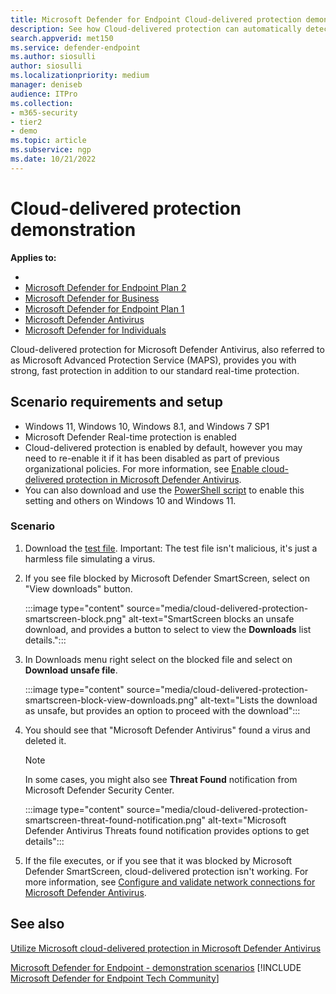 ```yaml
---
title: Microsoft Defender for Endpoint Cloud-delivered protection demonstration
description: See how Cloud-delivered protection can automatically detect and delete malicious files. 
search.appverid: met150
ms.service: defender-endpoint
ms.author: siosulli
author: siosulli
ms.localizationpriority: medium
manager: deniseb
audience: ITPro
ms.collection:
- m365-security
- tier2
- demo
ms.topic: article
ms.subservice: ngp
ms.date: 10/21/2022
---
```


# Cloud-delivered protection demonstration

**Applies to:**

- 
- [Microsoft Defender for Endpoint Plan 2](https://go.microsoft.com/fwlink/p/?linkid=2154037)
- [Microsoft Defender for Business](https://www.microsoft.com/security/business/endpoint-security/microsoft-defender-business)
- [Microsoft Defender for Endpoint Plan 1](https://go.microsoft.com/fwlink/p/?linkid=2154037)
- [Microsoft Defender Antivirus](/microsoft-365/security/defender-endpoint/microsoft-defender-antivirus-windows)
- [Microsoft Defender for Individuals](https://www.microsoft.com/microsoft-365/microsoft-defender-for-individuals)

Cloud-delivered protection for Microsoft Defender Antivirus, also referred to as Microsoft Advanced Protection Service (MAPS), provides you with strong, fast protection in addition to our standard real-time protection.

## Scenario requirements and setup

- Windows 11, Windows 10, Windows 8.1, and Windows 7 SP1
- Microsoft Defender Real-time protection is enabled
- Cloud-delivered protection is enabled by default, however you may need to re-enable it if it has been disabled as part of previous organizational policies. For more information, see [Enable cloud-delivered protection in Microsoft Defender Antivirus](/windows/threat-protection/windows-defender-antivirus/enable-cloud-protection-windows-defender-antivirus?ocid=wd-av-demo-cloud-middle).
- You can also download and use the [PowerShell script](https://www.powershellgallery.com/packages/WindowsDefender_InternalEvaluationSettings/) to enable this setting and others on Windows 10 and Windows 11.

### Scenario

1. Download the [test file](https://aka.ms/ioavtest). Important: The test file isn't malicious, it's just a harmless file simulating a virus.

2. If you see file blocked by Microsoft Defender SmartScreen, select on "View downloads" button.

   :::image type="content" source="media/cloud-delivered-protection-smartscreen-block.png" alt-text="SmartScreen blocks an unsafe download, and provides a button to select to view the **Downloads** list details.":::

3. In Downloads menu right select on the blocked file and select on **Download unsafe file**.

   :::image type="content" source="media/cloud-delivered-protection-smartscreen-block-view-downloads.png" alt-text="Lists the download as unsafe, but provides an option to proceed with the download":::

4. You should see that "Microsoft Defender Antivirus" found a virus and deleted it.

   > [!NOTE]
   >
   > In some cases, you might also see **Threat Found** notification from Microsoft Defender Security Center.

   :::image type="content" source="media/cloud-delivered-protection-smartscreen-threat-found-notification.png" alt-text="Microsoft Defender Antivirus Threats found notification provides options to get details":::

5. If the file executes, or if you see that it was blocked by Microsoft Defender SmartScreen,  cloud-delivered protection isn't working. For more information, see [Configure and validate network connections for Microsoft Defender Antivirus](/windows/threat-protection/windows-defender-antivirus/configure-network-connections-windows-defender-antivirus?ocid=wd-av-demo-cloud-middle).

## See also

[Utilize Microsoft cloud-delivered protection in Microsoft Defender Antivirus](/windows/threat-protection/windows-defender-antivirus/utilize-microsoft-cloud-protection-windows-defender-antivirus?ocid=wd-av-demo-cloud-bottom)

[Microsoft Defender for Endpoint - demonstration scenarios](defender-endpoint-demonstrations.md)
[!INCLUDE [Microsoft Defender for Endpoint Tech Community](../../includes/defender-mde-techcommunity.md)]
